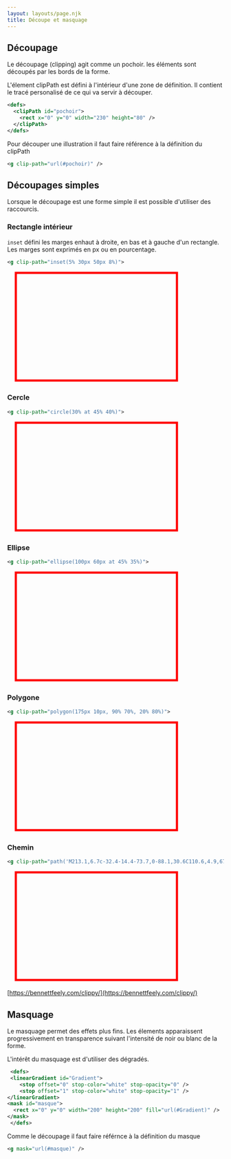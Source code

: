 ```yaml
---
layout: layouts/page.njk
title: Découpe et masquage
---
```


## Découpage

Le découpage (clipping) agit comme un pochoir. les éléments sont découpés par les bords de la forme.

L'élement clipPath est défini à l'intérieur d'une zone de définition. Il contient le tracé personalisé de ce qui va servir à découper.

```svg
<defs>
  <clipPath id="pochoir">
    <rect x="0" y="0" width="230" height="80" />
  </clipPath>
</defs>
```
Pour découper une illustration il faut faire référence à la définition du clipPath

```svg
<g clip-path="url(#pochoir)" />
```

## Découpages simples

Lorsque le découpage est une forme simple il est possible d'utiliser des raccourcis.

### Rectangle intérieur

`inset` défini les marges enhaut à droite, en bas et à gauche d'un rectangle. Les marges sont exprimés en px ou en pourcentage.

```svg
<g clip-path="inset(5% 30px 50px 8%)">
```

<svg xmlns="http://www.w3.org/2000/svg" width="500" height="260" viewBox="0 0 500 260">
  <image x="20" y="3" href="panda.webp" height="250" clip-path="inset(5% 30px 50px 8%)" />
  <rect x="20" y="3" width="375" height="250" stroke-width="5" stroke="red" fill="none" />
</svg>


### Cercle

```svg
<g clip-path="circle(30% at 45% 40%)">
```

<svg xmlns="http://www.w3.org/2000/svg" width="500" height="260" viewBox="0 0 500 260">
  <image x="20" y="3" href="panda.webp" height="250" clip-path="circle(30% at 45% 40%)" />
  <rect x="20" y="3" width="375" height="250" stroke-width="5" stroke="red" fill="none" />
</svg>

### Ellipse

```svg
<g clip-path="ellipse(100px 60px at 45% 35%)">
```

<svg xmlns="http://www.w3.org/2000/svg" width="500" height="260" viewBox="0 0 500 260">
  <image x="20" y="3" href="panda.webp" height="250" clip-path="ellipse(100px 60px at 45% 35%)" />
  <rect x="20" y="3" width="375" height="250" stroke-width="5" stroke="red" fill="none" />
</svg>

### Polygone

```svg
<g clip-path="polygon(175px 10px, 90% 70%, 20% 80%)">
```

<svg xmlns="http://www.w3.org/2000/svg" width="500" height="260" viewBox="0 0 500 260">
  <image x="20" y="3" href="panda.webp" height="250" clip-path="polygon(175px 10px, 90% 70%, 20% 80%)" />
  <rect x="20" y="3" width="375" height="250" stroke-width="5" stroke="red" fill="none" />
</svg>

### Chemin

```svg
<g clip-path="path('M213.1,6.7c-32.4-14.4-73.7,0-88.1,30.6C110.6,4.9,67.5-9.5,36.9,6.7C2.8,22.9-13.4,62.4,13.5,110.9 C33.3,145.1,67.5,170.3,125,217c59.3-46.7,93.5-71.9,111.5-106.1C263.4,64.2,247.2,22.9,213.1,6.7z'">
```

<svg xmlns="http://www.w3.org/2000/svg" width="500" height="260" viewBox="0 0 500 260">
  <image x="20" y="3" href="panda.webp" height="250" clip-path="path('M213.1,6.7c-32.4-14.4-73.7,0-88.1,30.6C110.6,4.9,67.5-9.5,36.9,6.7C2.8,22.9-13.4,62.4,13.5,110.9 C33.3,145.1,67.5,170.3,125,217c59.3-46.7,93.5-71.9,111.5-106.1C263.4,64.2,247.2,22.9,213.1,6.7z'" />
  <rect x="20" y="3" width="375" height="250" stroke-width="5" stroke="red" fill="none" />
</svg>

[https://bennettfeely.com/clippy/](https://bennettfeely.com/clippy/)

## Masquage

Le masquage permet des effets plus fins. Les élements apparaissent progressivement en transparence suivant l'intensité de noir ou blanc de la forme.

L'intérêt du masquage est d'utiliser des dégradés.

```svg
 <defs>
 <linearGradient id="Gradient">
    <stop offset="0" stop-color="white" stop-opacity="0" />
    <stop offset="1" stop-color="white" stop-opacity="1" />
</linearGradient>
<mask id="masque">
  <rect x="0" y="0" width="200" height="200" fill="url(#Gradient)" />
</mask>
 </defs>
```

Comme le découpage il faut faire référnce à la définition du masque

```svg
<g mask="url(#masque)" />
```
